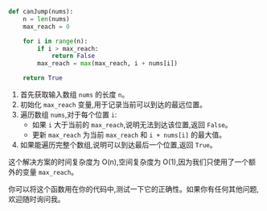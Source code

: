 ```python
def canJump(nums):
    n = len(nums)
    max_reach = 0

    for i in range(n):
        if i > max_reach:
            return False
        max_reach = max(max_reach, i + nums[i])

    return True
```

1. 首先获取输入数组 `nums` 的长度 `n`。
2. 初始化 `max_reach` 变量,用于记录当前可以到达的最远位置。
3. 遍历数组 `nums`,对于每个位置 `i`:
   - 如果 `i` 大于当前的 `max_reach`,说明无法到达该位置,返回 `False`。
   - 更新 `max_reach` 为当前 `max_reach` 和 `i + nums[i]` 的最大值。
4. 如果能遍历完整个数组,说明可以到达最后一个位置,返回 `True`。

这个解决方案的时间复杂度为 O(n),空间复杂度为 O(1),因为我们只使用了一个额外的变量 `max_reach`。

你可以将这个函数用在你的代码中,测试一下它的正确性。如果你有任何其他问题,欢迎随时询问我。